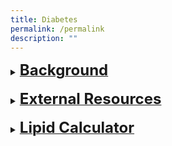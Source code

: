 ```yaml
---
title: Diabetes
permalink: /permalink
description: ""
---
```

<details><summary><b><u><font size="+2">Background</font></u></b></summary> <blockquote>Prevalence of diabetes in the National population health survey 2020 was 9.5%. <br><br>
Chronic hyperglycaemia is associated with long-term sequelae resulting from damage to various organs and tissues, particularly the kidney, eye, nerves, heart and blood vessels. 
<br><br>There are several ways to screen and diagnose DM. (Refer to Pre-DM care protocol if Pre-DM is diagnosed)
</blockquote></details>
<br>
<details><summary><b><u><font size="+2">External Resources</font></u></b></summary> <br>
	This is an external resource that can be consumed from the CP site.<br><br>
<iframe width="560" height="315" src="https://www.youtube.com/embed/JAjZv41iUJU" title="YouTube video player" frameborder="0" allow="accelerometer; autoplay; clipboard-write; encrypted-media; gyroscope; picture-in-picture" allowfullscreen></iframe></details>
<br>
<details><summary><b><u><font size="+2">Lipid Calculator</font></u></b></summary> 
<iframe width="760" height="415" src="https://www.checkfirst.gov.sg/c/de60590e-9713-424b-9fa0-f69466913622"  allowfullscreen></iframe></details>